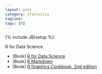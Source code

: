 ```yaml
---
layout: post
category: Statistics
tagline: 
tags: [R]
---
```

{% include JB/setup %}

R for Data Science


* [Book] [R for Data Science](https://r4ds.had.co.nz/)
* [Book] [R Markdown](https://bookdown.org/yihui/rmarkdown/) 
* [Book] [R Graphics Cookbook, 2nd edition](https://r-graphics.org/4) 